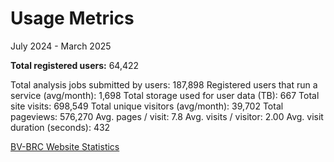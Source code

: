 # Usage Metrics
July 2024 - March 2025

**Total registered users:** 64,422

Total analysis jobs submitted by users:	187,898
Registered users that run a service (avg/month): 1,698
Total storage used for user data (TB): 667
Total site visits: 698,549
Total unique visitors (avg/month): 39,702
Total pageviews: 576,270
Avg. pages / visit: 7.8
Avg. visits / visitor: 2.00
Avg. visit duration (seconds): 432



[BV-BRC Website Statistics](https://status.patricbrc.org/webstats/cgi-bin/awstats.pl?config=all_bvbrc)  

